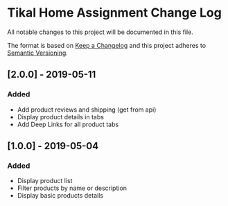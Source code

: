 # Tikal Home Assignment Change Log

All notable changes to this project will be documented in this file.

The format is based on [Keep a Changelog](http://keepachangelog.com/) and this project adheres to [Semantic Versioning](http://semver.org/).

## [2.0.0] - 2019-05-11
### Added
  - Add product reviews and shipping (get from api)
  - Display product details in tabs
  - Add Deep Links for all product tabs

## [1.0.0] - 2019-05-04
### Added
  - Display product list
  - Filter products by name or description
  - Display basic products details